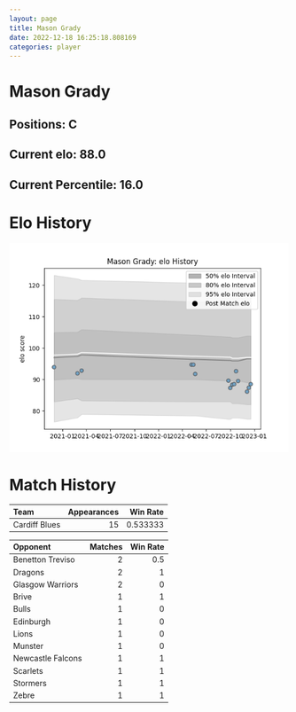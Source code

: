 ```yaml
---  
layout: page  
title: Mason Grady  
date: 2022-12-18 16:25:18.808169  
categories: player  
---
```

# Mason Grady

## Positions: C

## Current elo: 88.0

## Current Percentile: 16.0

# Elo History


![elo history](history_MasonGrady.png)
# Match History


| Team          |   Appearances |   Win Rate |
|:--------------|--------------:|-----------:|
| Cardiff Blues |            15 |   0.533333 |

| Opponent          |   Matches |   Win Rate |
|:------------------|----------:|-----------:|
| Benetton Treviso  |         2 |        0.5 |
| Dragons           |         2 |        1   |
| Glasgow Warriors  |         2 |        0   |
| Brive             |         1 |        1   |
| Bulls             |         1 |        0   |
| Edinburgh         |         1 |        0   |
| Lions             |         1 |        0   |
| Munster           |         1 |        0   |
| Newcastle Falcons |         1 |        1   |
| Scarlets          |         1 |        1   |
| Stormers          |         1 |        1   |
| Zebre             |         1 |        1   |